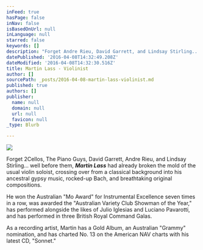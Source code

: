 ```yaml
---
inFeed: true
hasPage: false
inNav: false
isBasedOnUrl: null
inLanguage: null
starred: false
keywords: []
description: "Forget Andre Rieu, David Garrett, and Lindsay Stirling... well before them,\_Martin Lass had\nalready broken the mold of the usual violin soloist, crossing over from a classical\nbackground into his ancestral gypsy music, rocked-up Bach, and breathtaking original\ncompositions."
datePublished: '2016-04-08T14:32:49.208Z'
dateModified: '2016-04-08T14:32:30.516Z'
title: Martin Lass - Violinist
author: []
sourcePath: _posts/2016-04-08-martin-lass-violinist.md
published: true
authors: []
publisher:
  name: null
  domain: null
  url: null
  favicon: null
_type: Blurb

---
```

![](https://the-grid-user-content.s3-us-west-2.amazonaws.com/5f56410f-7848-41a0-b328-a95779fc98fa.jpg)

Forget 2Cellos, The Piano Guys, David Garrett, Andre Rieu, and Lindsay Stirling... well before them, _**Martin Lass**_ had
already broken the mold of the usual violin soloist, crossing over from a classical
background into his ancestral gypsy music, rocked-up Bach, and breathtaking original
compositions.

He won the
Australian "Mo Award" for Instrumental Excellence seven times in a row, was
awarded the "Australian Variety Club Showman of the Year," has performed alongside the likes of Julio
Iglesias and Luciano Pavarotti, and has performed in three British Royal Command Galas.

As a recording artist, Martin has a Gold Album,
an Australian "Grammy" nomination, and has charted No. 13 on the American NAV
charts with his latest CD, "Sonnet."